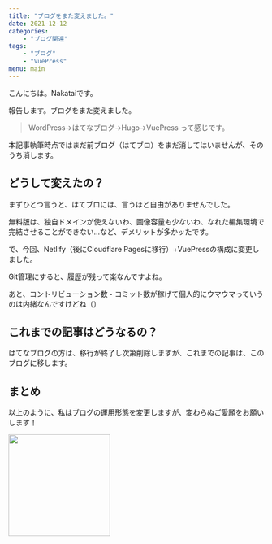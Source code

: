 ```yaml
---
title: "ブログをまた変えました。"
date: 2021-12-12
categories: 
    - "ブログ関連"
tags: 
    - "ブログ"
    - "VuePress"
menu: main
---
```


こんにちは。Nakataiです。

報告します。ブログをまた変えました。

<!--more-->

> WordPress→はてなブログ→Hugo→VuePress
って感じです。

本記事執筆時点ではまだ前ブログ（はてブロ）をまだ消してはいませんが、そのうち消します。

## どうして変えたの？

まずひとつ言うと、はてブロには、言うほど自由がありませんでした。

無料版は、独自ドメインが使えないわ、画像容量も少ないわ、なれた編集環境で完結させることができない...など、デメリットが多かッたです。

で、今回、Netlify（後にCloudflare Pagesに移行）+VuePressの構成に変更しました。

Git管理にすると、履歴が残って楽なんですよね。

あと、コントリビューション数・コミット数が稼げて個人的にウマウマっていうのは内緒なんですけどね（）

## これまでの記事はどうなるの？

はてなブログの方は、移行が終了し次第削除しますが、これまでの記事は、このブログに移します。

## まとめ

以上のように、私はブログの運用形態を変更しますが、変わらぬご愛願をお願いします！

<img src="https://cdn.nakatai.ga/img/sign.webp" width="200">

<Disqus>
